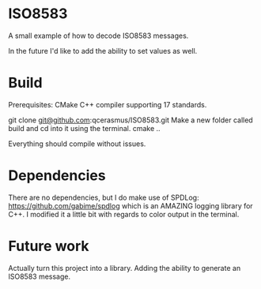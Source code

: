 # ISO8583
A small example of how to decode ISO8583 messages.

In the future I'd like to add the ability to set values as well.

# Build
Prerequisites:
  CMake
  C++ compiler supporting 17 standards.

git clone git@github.com:qcerasmus/ISO8583.git
Make a new folder called build and cd into it using the terminal.
cmake ..

Everything should compile without issues.

# Dependencies
There are no dependencies, but I do make use of SPDLog: https://github.com/gabime/spdlog which is an AMAZING logging library for C++.
I modified it a little bit with regards to color output in the terminal.

# Future work
Actually turn this project into a library.
Adding the ability to generate an ISO8583 message.
